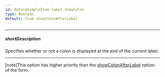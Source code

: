 ```yaml
---
id: dxFormSimpleItem.label.showColon
type: Boolean
default: from showColonAfterLabel
---
```

---
##### shortDescription
Specifies whether or not a colon is displayed at the end of the current label.

---
[note]This option has higher priority than the [showColonAfterLabel](/api-reference/10%20UI%20Widgets/dxForm/1%20Configuration/showColonAfterLabel.md '/Documentation/ApiReference/UI_Components/dxForm/Configuration/#showColonAfterLabel') option of the form.